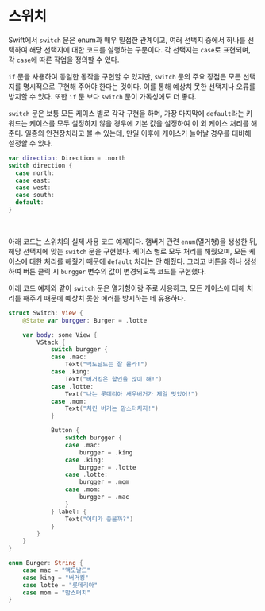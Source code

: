 # 스위치

Swift에서 `switch` 문은 enum과 매우 밀접한 관계이고, 여러 선택지 중에서 하나를 선택하여 해당 선택지에 대한 코드를 실행하는 구문이다. 각 선택지는 `case`로 표현되며, 각 `case`에 따른 작업을 정의할 수 있다.

`if` 문을 사용하여 동일한 동작을 구현할 수 있지만, `switch` 문의 주요 장점은 모든 선택지를 명시적으로 구현해 주어야 한다는 것이다. 이를 통해 예상치 못한 선택지나 오류를 방지할 수 있다. 또한 `if` 문 보다 `switch` 문이 가독성에도 더 좋다.

`switch` 문은 보통 모든 케이스 별로 각각 구현을 하며, 가장 마지막에 `default`라는 키워드는 케이스를 모두 설정하지 않을 경우에 기본 값을 설정하여 이 외 케이스 처리를 해준다. 일종의 안전장치라고 볼 수 있는데, 만일 이후에 케이스가 늘어날 경우를 대비해 설정할 수 있다.

```swift
var direction: Direction = .north
switch direction {
  case north:
  case east:
  case west:
  case south:
  default:
}
```

<br>

아래 코드는 스위치의 실제 사용 코드 예제이다. 햄버거 관련 `enum`(열거형)을 생성한 뒤, 해당 선택지에 맞는 `switch` 문을 구현했다. 케이스 별로 모두 처리를 해줬으며, 모든 케이스에 대한 처리를 해줬기 때문에 `default` 처리는 안 해줬다. 그리고 버튼을 하나 생성하여 버튼 클릭 시 `burgger` 변수의 값이 변경되도록 코드를 구현했다.

아래 코드 예제와 같이 `switch` 문은 열거형이랑 주로 사용하고, 모든 케이스에 대해 처리를 해주기 때문에 예상치 못한 에러를 방지하는 데 유용하다.

```swift
struct Switch: View {
    @State var burgger: Burger = .lotte

    var body: some View {
        VStack {
            switch burgger {
            case .mac:
                Text("맥도날드는 잘 몰라!")
            case .king:
                Text("버거킹은 할인을 많이 해!")
            case .lotte:
                Text("나는 롯데리아 새우버거가 제일 맛있어!")
            case .mom:
                Text("치킨 버거는 맘스터치지!")
            }

            Button {
                switch burgger {
                case .mac:
                    burgger = .king
                case .king:
                    burgger = .lotte
                case .lotte:
                    burgger = .mom
                case .mom:
                    burgger = .mac
                }
            } label: {
                Text("어디가 좋을까?")
            }
        }
    }
}

enum Burger: String {
    case mac = "맥도날드"
    case king = "버거킹"
    case lotte = "롯데리아"
    case mom = "맘스터치"
}
```

